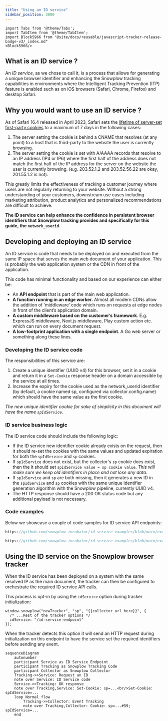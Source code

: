 ```yaml
---
title: "Using an ID service"
sidebar_position: 3000
---
```


```mdx-code-block
import Tabs from '@theme/Tabs';
import TabItem from '@theme/TabItem';
import Block5966 from "@site/docs/reusable/javascript-tracker-release-badge-v3/_index.md"
<Block5966/>
```

## What is an ID service ?

An _ID service_, as we chose to call it, is a process that allows for generating a unique browser identifier and enhancing the Snowplow tracking capabilities in environments where the Intelligent Tracking Prevention (ITP) feature is enabled such as on iOS browsers (Safari, Chrome, Firefox) and desktop Safari.

## Why you would want to use an ID service ?

As of Safari 16.4 released in April 2023, Safari sets the [lifetime of server-set first-party cookies](https://webkit.org/tracking-prevention/#cname-and-third-party-ip-address-cloaking-defense) to a maximum of 7 days in the following cases:

1. The server setting the cookie is behind a CNAME that resolves (at any point) to a host that is third-party to the website the user is currently browsing.
2. The server setting the cookie is set with A/AAAA records that resolve to an IP address (IP4 or IP6) where the first half of the address does not match the first half of the IP address for the server on the website the user is currently browsing. (e.g. 203.52.1.2 and 203.52.56.22 are okay, 201.55.1.2 is not).

This greatly limits the effectiveness of tracking a customer journey where users are not regularly returning to your website.  Without a strong understanding of your customers, downstream use cases including marketing attribution, product analytics and personalized recommendations are difficult to achieve.

**The ID service can help enhance the confidence in persistent browser identifiers that Snowplow tracking provides and specifically for this guide, the `network_userid`.**

## Developing and deploying an ID service

An ID service is code that needs to be deployed on and executed from the same IP space that serves the main web document of your application. This is probably the web application system or the CDN in front of the application.

This code has minimal functionality and based on our experience can either be:

- An **API endpoint** that is part of the main web application.
- **A function running in an edge worker.** Almost all modern CDNs allow the addition of ‘middleware’ code which runs on requests at edge nodes in front of the client’s application domain.
- **A custom middleware based on the customer’s framework**. E.g. ExpressJS middleware, Next.js middleware, Play custom action etc. which can run on every document request.
- **A low-footprint application with a single endpoint**. A Go web server or something along these lines.

### Developing the ID service code

The responsibilities of this service are:
1. Create a unique identifier (UUID v4) for this browser, set it in a cookie and return it in a `Set-Cookie` response header on a domain accessible by the service at all times.
2. Increase the expiry for the cookie used as the network_userid identifier (by default, a cookie named sp, configured via collector.config.name) which should have the same value as the first cookie.

_The new unique identifier cookie for sake of simplicity in this document will have the name `spIdService`._

### ID service business logic 

The ID service code should include the following logic:

- If the ID service new identifier cookie already exists on the request, then it should re-set the cookies with the same values and updated expiration for both the `spIdService` and `sp` cookies.
- If `spIdService` does not exist, but the collector's `sp` cookie does exist, then the it should set `spIdService value = sp cookie value`. _This will make sure we keep old identifiers in place and not lose any data._
- If `spIdService` and `sp` are both missing, then it generates a new ID in the `spIdService` and `sp` cookies with the same unique identifier generation algorithm with the Snowplow pipeline, currently UUID v4.
- The HTTP response should have a 200 OK status code but any additional payload is not necessary.

### Code examples 

Below we showcase a couple of code samples for ID service API endpoints:

<Tabs groupId="id-service" queryString>
<TabItem value="nextjs" label="Next.js TypeScript" default>

```ts reference
https://github.com/snowplow-incubator/id-service-examples/blob/main/examples/typescript/Next.js/api-route.ts
```

</TabItem>
<TabItem value="php" label="PHP">

```php reference
https://github.com/snowplow-incubator/id-service-examples/blob/main/examples/php/wordpress/api-route.php
```

</TabItem>

</Tabs>

## Using the ID service on the Snowplow browser tracker

When the ID service has been deployed on a system with the same resolved IP as the main document, the tracker can then be configured to orchestrate the required ID service API calls.

This process is opt-in by using the `idService` option during tracker initialization:

```tsx
window.snowplow("newTracker", "sp", "{{collector_url_here}}", {
  /* ...Rest of the tracker options */
  idService: "/id-service-endpoint"
});
```

When the tracker detects this option it will send an HTTP request during initialization on this endpoint to have the service set the required identifiers before sending any event.

```mermaid
sequenceDiagram
    autonumber
    participant Service as ID Service Endpoint
    participant Tracking as Snowplow Tracking Code
    participant Collector as Snowplow Collector
    Tracking->>Service: Request an ID
    note over Service: ID Service code
    Service->>Tracking: OK response
    note over Tracking,Service: Set-Cookie: sp=...<br/>Set-Cookie: spIdService=...
    loop Normal flow
        Tracking->>Collector: Event Tracking
        note over Tracking,Collector: Cookie: sp=...#59; spIdService=...
    end
```